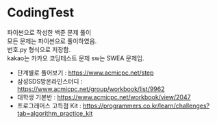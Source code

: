 # CodingTest



파이썬으로 작성한 백준 문제 풀이    
모든 문제는 파이썬으로 풀이하였음.    
번호.py 형식으로 저장함.    
kakao는 카카오 코딩테스트 문제
sw는 SWEA 문제임.

- 단계별로 풀어보기 : https://www.acmicpc.net/step
- 삼성SDS방온라인스터디 : https://www.acmicpc.net/group/workbook/list/9962
- 대학생 기본반 : https://www.acmicpc.net/workbook/view/2047
- 프로그래머스 고득점 Kit : https://programmers.co.kr/learn/challenges?tab=algorithm_practice_kit